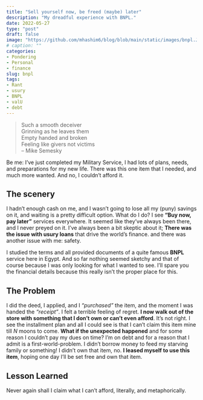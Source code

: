 ```yaml
---
title: "Sell yourself now, be freed (maybe) later"
description: "My dreadful experience with BNPL."
date: 2022-05-27
type: "post"
draft: false
image: "https://github.com/mhashim6/blog/blob/main/static/images/bnpl.JPG?raw=true"
# caption: ""
categories:
- Pondering
- Personal
- finance
slug: bnpl
tags: 
- Rant
- usury
- BNPL
- valU
- debt
---
```


> Such a smooth deceiver \
Grinning as he leaves them \
Empty handed and broken \
Feeling like givers not victims \
– Mike Semesky

Be me: I’ve just completed my Military Service, I had lots of plans, needs, and preparations for my new life. There was this one item that I needed, and much more wanted. And no, I couldn’t afford it.

## The scenery

I hadn’t enough cash on me, and I wasn’t going to lose all my (puny) savings on it, and waiting is a pretty difficult option. What do I do? I see __“Buy now, pay later”__ services everywhere. It seemed like they’ve always been there, and I never preyed on it. I’ve always been a bit skeptic about it; __There was the issue with usury loans__ that drive the world’s finance. and there was another issue with me: safety.

I studied the terms and all provided documents of a quite famous __BNPL__ service here in Egypt. And so far nothing seemed sketchy and that of course because I was only looking for what I wanted to see. I’ll spare you the financial details because this really isn’t the proper place for this. 

## The Problem

I did the deed, I applied, and I _“purchased”_ the item, and the moment I was handed the _“receipt”_. I felt a terrible feeling of regret. __I now walk out of the store with something that I don’t own or can’t even afford__. It’s not right. I see the installment plan and all I could see is that I can’t claim this item mine till _N_ moons to come. __What if the unexpected happened__ and for some reason I couldn’t pay my dues on time? I’m on debt and for a reason that I admit is a first-world-problem. I didn’t borrow money to feed my starving family or something! I didn’t own that item, no. __I leased myself to use this item__, hoping one day I’ll be set free and own that item.

## Lesson Learned
Never again shall I claim what I can’t afford, literally, and metaphorically.
